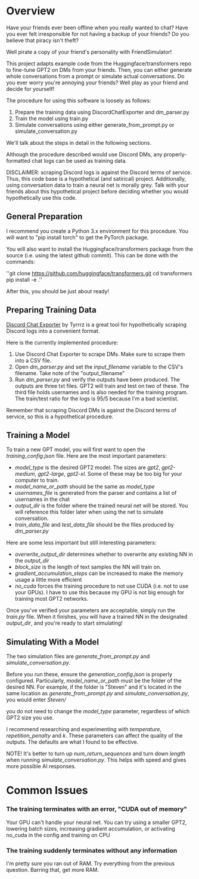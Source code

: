 # Overview

Have your friends ever been offline when you really wanted to chat? Have you ever felt irresponsible for not having a backup of your friends? Do you believe that piracy isn't theft?

Well pirate a copy of your friend's personality with FriendSimulator!

This project adapts example code from the Huggingface/transformers repo to fine-tune GPT2 on DMs from your friends. Then, you can either generate whole conversations from a prompt or simulate actual conversations. Do you ever worry you're annoying your friends? Well play as your friend and decide for yourself!

The procedure for using this software is loosely as follows:

1) Prepare the training data using DiscordChatExporter and dm_parser.py
2) Train the model using train.py
3) Simulate conversations using either generate_from_prompt.py or simulate_conversation.py

We'll talk about the steps in detail in the following sections.

Although the procedure described would use Discord DMs, any properly-formatted chat logs can be used as training data.

DISCLAIMER: scraping Discord logs is against the Discord terms of service. Thus, this code base is a hypothetical (and satirical) project. Additionally, using conversation data to train a neural net is morally grey. Talk with your friends about this hypothetical project before deciding whether you would hypothetically use this code.

## General Preparation

I recommend you create a Python 3.x environment for this procedure. You will want to "pip install torch" to get the PyTorch package.

You will also want to install the Huggingface/transformers package from the source (i.e. using the latest github commit). This can be done with the commands:

''git clone https://github.com/huggingface/transformers.git
cd transformers
pip install -e .''

After this, you should be just about ready!

## Preparing Training Data

[Discord Chat Exporter][1] by Tyrrrz is a great tool for hypothetically scraping Discord logs into a convenient format.

Here is the currently implemented procedure:

1) Use Discord Chat Exporter to scrape DMs. Make sure to scrape them into a CSV file.
2) Open *dm_parser.py* and set the *input_filename* variable to the CSV's filename. Take note of the "output_filename"
3) Run *dm_parser.py* and verify the outputs have been produced. The outputs are three txt files. GPT2 will train and test on two of these. The third file holds usernames and is also needed for the training program. The train/test ratio for the logs is 95/5 because I'm a bad scientist.

Remember that scraping Discord DMs is against the Discord terms of service, so this is a hypothetical procedure.

## Training a Model

To train a new GPT model, you will first want to open the *training_config.json* file. Here are the most important parameters:

* *model_type* is the desired GPT2 model. The sizes are *gpt2*, *gpt2-medium*, *gpt2-large*, *gpt2-xl*. Some of these may be too big for your computer to train.
* *model_name_or_path* should be the same as *model_type*
* *usernames_file* is generated from the parser and contains a list of usernames in the chat
* *output_dir* is the folder where the trained neural net will be stored. You will reference this folder later when using the net to simulate conversation.
* *train_data_file* and *test_data_file* should be the files produced by *dm_parser.py*

Here are some less important but still interesting parameters:

* *overwrite_output_dir* determines whether to overwrite any existing NN in the *output_dir*
* *block_size* is the length of text samples the NN will train on.
* *gradient_accumulation_steps* can be increased to make the memory usage a little more efficient
* *no_cuda* forces the training procedure to not use CUDA (i.e. not to use your GPUs). I have to use this because my GPU is not big enough for training most GPT2 networks.

Once you've verified your parameters are acceptable, simply run the *train.py* file. When it finishes, you will have a trained NN in the designated *output_dir*, and you're ready to start simulating!

## Simulating With a Model

The two simulation files are *generate_from_prompt.py* and *simulate_conversation.py*.

Before you run these, ensure the *generation_config.json* is properly configured. Particularly, *model_name_or_path* must be the folder of the desired NN. For example, if the folder is "Steven" and it's located in the same location as *generate_from_prompt.py* and *simulate_conversation.py*, you would enter *Steven/*

you do not need to change the *model_type* parameter, regardless of which GPT2 size you use.

I recommend researching and experimenting with *temperature*, *repetition_penalty* and *k*. These parameters can affect the quality of the outputs. The defaults are what I found to be effective.

NOTE! It's better to turn up *num_return_sequences* and turn down *length* when running *simulate_conversation.py*. This helps with speed and gives more possible AI responses.

# Common Issues

### The training terminates with an error, "CUDA out of memory"

Your GPU can't handle your neural net. You can try using a smaller GPT2, lowering batch sizes, increasing gradient accumulation, or activating no_cuda in the config and training on CPU

### The training suddenly terminates without any information

I'm pretty sure you ran out of RAM. Try everything from the previous question. Barring that, get more RAM.

[1]:https://github.com/Tyrrrz/DiscordChatExporter